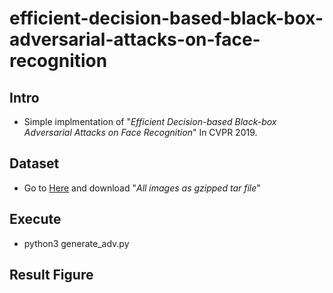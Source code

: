 # efficient-decision-based-black-box-adversarial-attacks-on-face-recognition

## Intro

 - Simple implmentation of "*Efficient Decision-based Black-box Adversarial Attacks on Face Recognition*" In CVPR 2019.

## Dataset

 - Go to [Here](http://vis-www.cs.umass.edu/lfw/#download) and download  "*All images as gzipped tar file*"


## Execute

 - python3 generate_adv.py

## Result Figure
